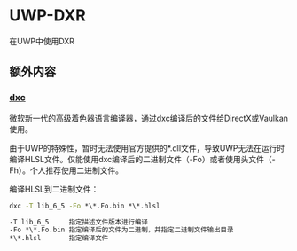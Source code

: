 ﻿# UWP-DXR

在UWP中使用DXR


## 额外内容

### [dxc](https://github.com/microsoft/DirectXShaderCompiler) 

微软新一代的高级着色器语言编译器，通过dxc编译后的文件给DirectX或Vaulkan使用。

由于UWP的特殊性，暂时无法使用官方提供的*.dll文件，导致UWP无法在运行时编译HLSL文件。仅能使用dxc编译后的二进制文件（-Fo）或者使用头文件（-Fh）。个人推荐使用二进制文件。

编译HLSL到二进制文件：
```cmd
dxc -T lib_6_5 -Fo *\*.Fo.bin *\*.hlsl

-T lib_6_5     指定描述文件版本进行编译
-Fo *\*.Fo.bin 指定编译后的文件为二进制，并指定二进制文件输出目录
*\*.hlsl       指定编译文件
```


